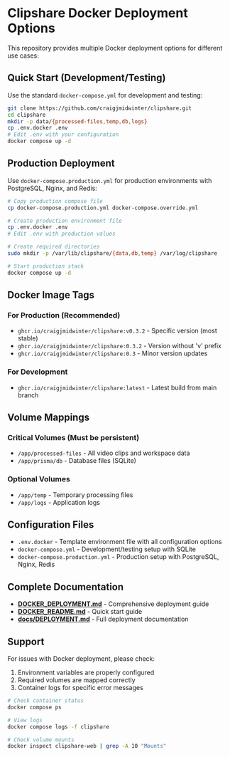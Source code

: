 # Clipshare Docker Deployment Options

This repository provides multiple Docker deployment options for different use cases:

## Quick Start (Development/Testing)

Use the standard `docker-compose.yml` for development and testing:

```bash
git clone https://github.com/craigjmidwinter/clipshare.git
cd clipshare
mkdir -p data/{processed-files,temp,db,logs}
cp .env.docker .env
# Edit .env with your configuration
docker compose up -d
```

## Production Deployment

Use `docker-compose.production.yml` for production environments with PostgreSQL, Nginx, and Redis:

```bash
# Copy production compose file
cp docker-compose.production.yml docker-compose.override.yml

# Create production environment file
cp .env.docker .env
# Edit .env with production values

# Create required directories
sudo mkdir -p /var/lib/clipshare/{data,db,temp} /var/log/clipshare

# Start production stack
docker compose up -d
```

## Docker Image Tags

### For Production (Recommended)
- `ghcr.io/craigjmidwinter/clipshare:v0.3.2` - Specific version (most stable)
- `ghcr.io/craigjmidwinter/clipshare:0.3.2` - Version without 'v' prefix
- `ghcr.io/craigjmidwinter/clipshare:0.3` - Minor version updates

### For Development
- `ghcr.io/craigjmidwinter/clipshare:latest` - Latest build from main branch

## Volume Mappings

### Critical Volumes (Must be persistent)
- `/app/processed-files` - All video clips and workspace data
- `/app/prisma/db` - Database files (SQLite)

### Optional Volumes
- `/app/temp` - Temporary processing files
- `/app/logs` - Application logs

## Configuration Files

- `.env.docker` - Template environment file with all configuration options
- `docker-compose.yml` - Development/testing setup with SQLite
- `docker-compose.production.yml` - Production setup with PostgreSQL, Nginx, Redis

## Complete Documentation

- **[DOCKER_DEPLOYMENT.md](./DOCKER_DEPLOYMENT.md)** - Comprehensive deployment guide
- **[DOCKER_README.md](./DOCKER_README.md)** - Quick start guide
- **[docs/DEPLOYMENT.md](./docs/DEPLOYMENT.md)** - Full deployment documentation

## Support

For issues with Docker deployment, please check:
1. Environment variables are properly configured
2. Required volumes are mapped correctly
3. Container logs for specific error messages

```bash
# Check container status
docker compose ps

# View logs
docker compose logs -f clipshare

# Check volume mounts
docker inspect clipshare-web | grep -A 10 "Mounts"
```